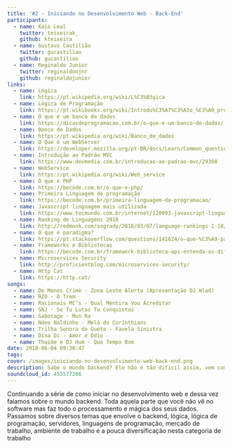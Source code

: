 ```yaml
---
title: '#2 - Iniciando no Desenvolvimento Web - Back-End'
participants:
  - name: Kaio Leal
    twitter: teixeirak_
    github: kteixeira
  - name: Gustavo Castilião
    twitter: gucastiliao
    github: gucastiliao
  - name: Reginaldo Junior
    twitter: reginaldoojnr
    github: reginaldojunior
links:
  - name: Lógica
    link: https://pt.wikipedia.org/wiki/L%C3%B3gica
  - name: Lógica de Programação
    link: https://pt.wikibooks.org/wiki/Introdu%C3%A7%C3%A3o_%C3%A0_programa%C3%A7%C3%A3o/Defini%C3%A7%C3%B5es_sobre_L%C3%B3gica_de_Programa%C3%A7%C3%A3o
  - name: O que é um banco de dados
    link: https://dicasdeprogramacao.com.br/o-que-e-um-banco-de-dados/
  - name: Banco de Dados
    link: https://pt.wikipedia.org/wiki/Banco_de_dados
  - name: O Que é um WebServer
    link: https://developer.mozilla.org/pt-BR/docs/Learn/Common_questions/o_que_e_um_web_server
  - name: Introdução ao Padrão MVC
    link: https://www.devmedia.com.br/introducao-ao-padrao-mvc/29308
  - name: WebService
    link: https://pt.wikipedia.org/wiki/Web_service
  - name: O que é PHP
    link: https://becode.com.br/o-que-e-php/
  - name: Primeira Linguagem de programação
    link: https://becode.com.br/primeira-linguagem-de-programacao/
  - name: Javascript linguagem mais utilizada
    link: https://www.tecmundo.com.br/internet/128093-javascript-linguagem-mais-usada-janeiro-2018-aponta-analise.htm
  - name: Ranking de Linguagens 2018
    link: http://redmonk.com/sogrady/2018/03/07/language-rankings-1-18/
  - name: O que é paradigma?
    link: https://pt.stackoverflow.com/questions/141624/o-que-%C3%A9-paradigma
  - name: Frameworks e Bibliotecas
    link: https://becode.com.br/framework-biblioteca-api-entenda-as-diferencas/
  - name: Microservices Security
    link: http://proficientblog.com/microservices-security/
  - name: Http Cat
    link: https://http.cat/
songs:
  - name: De Menos Crime - Zona Leste Alerta (Apresentação DJ Wlad)
  - name: RZO - O Trem
  - name: Racionais MC’s - Qual Mentira Vou Acreditar
  - name: SNJ - Se Tu Lutas Tu Conquistas
  - name: Sabotage - Mun Ra
  - name: Ndee Naldinho - Melô do Corinthians
  - name: Trilha Sonora do Gueto - Favela Sinistra
  - name: Dina Di - Amor e Ódio
  - name: Thaide e DJ Hum - Que Tempo Bom
date: 2018-06-04 09:30:47
tags: 
cover: /images/iniciando-no-desenvolvimento-web-back-end.png
description: Sabe o mundo backend? Ele não é tão dificil assim, vem com a gente e descubra como dar os primeiros passos nesta área de desenvolvimento.
soundcloud_id: 453577206
---
```


Continuando a série de como iniciar no desenvolvimento web e dessa vez falamos sobre o mundo backend. Toda aquela parte que você não vê no software mas faz todo o processamento e mágica dos seus dados. Passamos sobre diversos temas que envolve o backend, lógica, lógica de programação, servidores, linguagens de programação, mercado de trabalho, ambiente de trabalho e a pouca diversificação nesta categoria de trabalho
